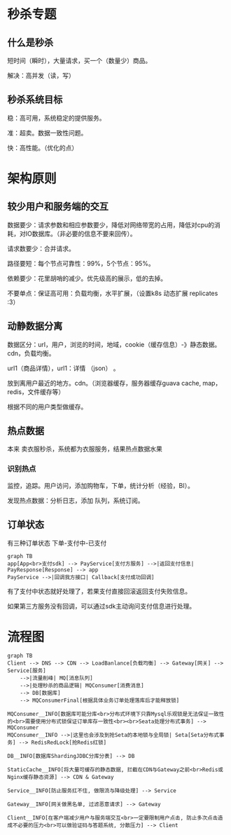 # 秒杀专题

## 什么是秒杀

短时间（瞬时），大量请求，买一个（数量少）商品。

解决：高并发（读，写）

## 秒杀系统目标

稳：高可用，系统稳定的提供服务。

准：超卖。数据一致性问题。

快：高性能。（优化的点）

# 架构原则

## 较少用户和服务端的交互

数据要少：请求参数和相应参数要少，降低对网络带宽的占用，降低对cpu的消耗，对IO数据库。（非必要的信息不要来回传）。

请求数要少：合并请求。

路径要短：每个节点可靠性：99%，5个节点：95%。

依赖要少：花里胡哨的减少。优先级高的展示，低的去掉。

不要单点：保证高可用：负载均衡，水平扩展，（设置k8s 动态扩展 replicates :3）

## 动静数据分离

数据区分：url，用户，浏览的时间，地域，cookie（缓存信息）-》静态数据。cdn，负载均衡。

url1（商品详情），url1：详情 （json）   。

放到离用户最近的地方。cdn。（浏览器缓存，服务器缓存guava cache, map，redis，文件缓存等）

根据不同的用户类型做缓存。

## 热点数据

本来 卖衣服秒杀，系统都为衣服服务，结果热点数据水果

### 识别热点

监控，追踪。用户访问，添加购物车，下单，统计分析（经验，BI）。

发现热点数据：分析日志，添加 队列，系统订阅。

## 订单状态

有三种订单状态 下单-支付中-已支付

```mermaid
graph TB
app[App<br>支付sdk] --> PayService[支付方服务] -->|返回支付信息| PayResponse[Response] --> app
PayService -->|回调我方接口| Callback[支付成功回调]
```

有了支付中状态就好处理了，若果支付直接回滚返回支付失败信息。

如果第三方服务没有回调，可以通过sdk主动询问支付信息进行处理。

# 流程图

```mermaid
graph TB
Client --> DNS --> CDN --> LoadBanlance[负载均衡] --> Gateway[网关] --> Service[服务]
	-->|流量削峰| MQ[消息队列]
	-->|处理秒杀的商品逻辑| MQConsumer[消费消息]
	--> DB[数据库]
	--> MQConsumerFinal[根据具体业务订单处理落库后才能释放锁]

MQConsumer__INFO[数据库可能分库<br>分布式环境下只靠Mysql乐观锁是无法保证一致性的<br>需要使用分布式锁保证订单库存一致性<br><br>Seata处理分布式事务] --> MQConsumer
MQConsumer__INFO -->|这里也会涉及到抢Seta的本地锁与全局锁| Seta[Seta分布式事务] --> RedisRedLock[抢Redis红锁]

DB__INFO[数据库ShardingJDBC分库分表] --> DB

StaticCache__INFO[将大量可缓存的静态数据, 拦截在CDN与Gateway之前<br>Redis或Nginx缓存静态资源] --> CDN & Gateway

Service__INFO[防止服务扛不住, 做限流与降级处理] --> Service

Gateway__INFO[网关做黑名单, 过滤恶意请求] --> Gateway

Client__INFO[在客户端减少用户与服务端交互<br>一定要限制用户点击, 防止多次点击造成不必要的压力<br>可以做验证码与答题系统, 分散压力] --> Client
```

